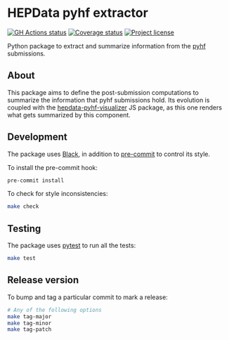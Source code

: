 # HEPData pyhf extractor

[![GH Actions status][badge-actions-image]][badge-actions-status]
[![Coverage status][badge-coverage-image]][badge-coverage-status]
[![Project license][badge-license-image]][badge-license-ref] 

Python package to extract and summarize information from the [pyhf][pyhf-repository] submissions.


## About
This package aims to define the post-submission computations to summarize the information that pyhf
submissions hold. Its evolution is coupled with the [hepdata-pyhf-visualizer][pyhf-visualizer-repo]
JS package, as this one renders what gets summarized by this component.


## Development
The package uses [Black][black-web], in addition to [pre-commit][pre-commit-web] to control its style.

To install the pre-commit hook:
```sh
pre-commit install
```

To check for style inconsistencies:
```sh
make check
```


## Testing
The package uses [pytest][pytest-web] to run all the tests:

```sh
make test
```


## Release version
To bump and tag a particular commit to mark a release:

```sh
# Any of the following options
make tag-major
make tag-minor
make tag-patch
```


[badge-actions-image]: https://github.com/HEPData/hepdata-pyhf-extractor/workflows/Continuous%20Integration/badge.svg?branch=main
[badge-actions-status]: https://github.com/HEPData/hepdata-pyhf-extractor/actions?query=workflow%3A%22Continuous%20Integration%22+branch%3Amain
[badge-coverage-image]: https://coveralls.io/repos/github/HEPData/hepdata-pyhf-extractor/badge.svg?branch=main
[badge-coverage-status]: https://coveralls.io/github/HEPData/hepdata-pyhf-extractor?branch=main
[badge-license-image]: https://img.shields.io/badge/License-GPL%20v2-blue.svg
[badge-license-ref]: https://opensource.org/licenses/GPL-2.0
[black-web]: https://black.readthedocs.io/en/stable/
[pre-commit-web]: https://pre-commit.com/
[pyhf-repository]: https://github.com/scikit-hep/pyhf
[pyhf-visualizer-repo]: https://github.com/HEPData/hepdata-pyhf-visualizer
[pytest-web]: https://docs.pytest.org/en/stable/
